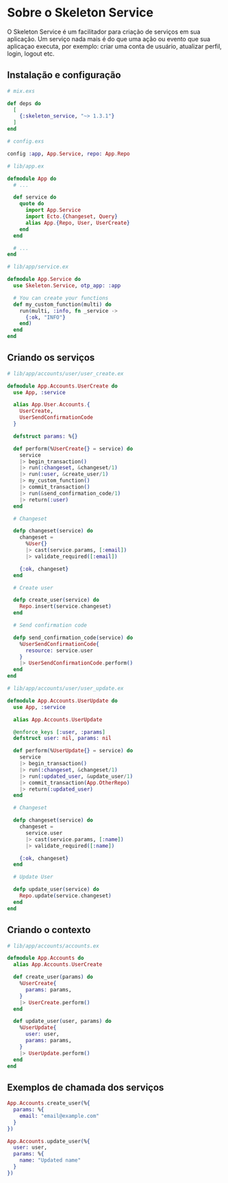 # Sobre o Skeleton Service

O Skeleton Service é um facilitador para criação de serviços em sua aplicação.
Um serviço nada mais é do que uma ação ou evento que sua aplicaçao executa, por exemplo: criar uma conta de usuário,
atualizar perfil, login, logout etc.

## Instalação e configuração

```elixir
# mix.exs

def deps do
  [
    {:skeleton_service, "~> 1.3.1"}
  ]
end
```

```elixir
# config.exs

config :app, App.Service, repo: App.Repo
```

```elixir
# lib/app.ex

defmodule App do
  # ...

  def service do
    quote do
      import App.Service
      import Ecto.{Changeset, Query}
      alias App.{Repo, User, UserCreate}
    end
  end

  # ...
end
```

```elixir
# lib/app/service.ex

defmodule App.Service do
  use Skeleton.Service, otp_app: :app

  # You can create your functions
  def my_custom_function(multi) do
    run(multi, :info, fn _service ->
      {:ok, "INFO"}
    end)
  end
end
```

## Criando os serviços

```elixir
# lib/app/accounts/user/user_create.ex

defmodule App.Accounts.UserCreate do
  use App, :service

  alias App.User.Accounts.{
    UserCreate,
    UserSendConfirmationCode
  }

  defstruct params: %{}

  def perform(%UserCreate{} = service) do
    service
    |> begin_transaction()
    |> run(:changeset, &changeset/1)
    |> run(:user, &create_user/1)
    |> my_custom_function()
    |> commit_transaction()
    |> run(&send_confirmation_code/1)
    |> return(:user)
  end

  # Changeset

  defp changeset(service) do
    changeset =
      %User{}
      |> cast(service.params, [:email])
      |> validate_required([:email])

    {:ok, changeset}
  end

  # Create user

  defp create_user(service) do
    Repo.insert(service.changeset)
  end

  # Send confirmation code

  defp send_confirmation_code(service) do
    %UserSendConfirmationCode{
      resource: service.user
    }
    |> UserSendConfirmationCode.perform()
  end
end

```

```elixir
# lib/app/accounts/user/user_update.ex

defmodule App.Accounts.UserUpdate do
  use App, :service

  alias App.Accounts.UserUpdate

  @enforce_keys [:user, :params]
  defstruct user: nil, params: nil

  def perform(%UserUpdate{} = service) do
    service
    |> begin_transaction()
    |> run(:changeset, &changeset/1)
    |> run(:updated_user, &update_user/1)
    |> commit_transaction(App.OtherRepo)
    |> return(:updated_user)
  end

  # Changeset

  defp changeset(service) do
    changeset =
      service.user
      |> cast(service.params, [:name])
      |> validate_required([:name])

    {:ok, changeset}
  end

  # Update User

  defp update_user(service) do
    Repo.update(service.changeset)
  end
end
```

## Criando o contexto

```elixir
# lib/app/accounts/accounts.ex

defmodule App.Accounts do
  alias App.Accounts.UserCreate

  def create_user(params) do
    %UserCreate{
      params: params,
    }
    |> UserCreate.perform()
  end

  def update_user(user, params) do
    %UserUpdate{
      user: user,
      params: params,
    }
    |> UserUpdate.perform()
  end
end
```

## Exemplos de chamada dos serviços

```elixir
App.Accounts.create_user(%{
  params: %{
    email: "email@example.com"
  }
})

App.Accounts.update_user(%{
  user: user,
  params: %{
    name: "Updated name"
  }
})
```
